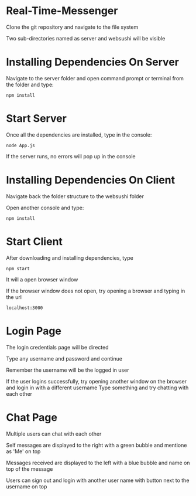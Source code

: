 # Real-Time-Messenger

Clone the git repository and navigate to the file system

Two sub-directories named as server and websushi will be visible

# Installing Dependencies On Server

Navigate to the server folder and open command prompt or terminal from the folder and type:

    npm install

# Start Server

Once all the dependencies are installed, type in the console:

    node App.js

If the server runs, no errors will pop up in the console

# Installing Dependencies On Client

Navigate back the folder structure to the websushi folder

Open another console and type:

    npm install

# Start Client

After downloading and installing dependencies, type

    npm start


It will a open browser window

If the browser window does not open, try opening a browser and typing in the url

    localhost:3000

# Login Page

The login credentials page will be directed

Type any username and password and continue

Remember the username will be the logged in user

If the user logins successfully, try opening another window on the browser and login in with a different username
Type something and try chatting with each other


# Chat Page

Multiple users can chat with each other

Self messages are displayed to the right with a green bubble and mentione as 'Me' on top

Messages received are displayed to the left with a blue bubble and name on top of the message

Users can sign out and login with another user name with button next to the username on top